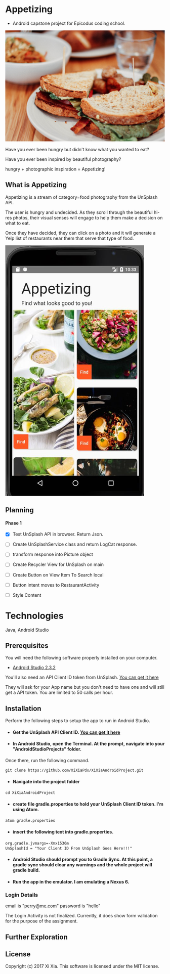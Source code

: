 # Appetizing
- Android capstone project for Epicodus coding school.

![UnSplash Food photography](./readMeRes/sandwich.jpg)

Have you ever been hungry but didn't know what you wanted to eat?

Have you ever been inspired by beautiful photography?

hungry + photographic inspiration =  Appetizing!

## What is Appetizing

Appetizing is a stream of category=food photography from the UnSplash API.  

The user is hungry and undecided. As they scroll through the beautiful hi-res photos, their visual senses will engage to help them make a decision on what to eat.

Once they have decided, they can click on a photo and it will generate a Yelp list of restaurants near them that serve that type of food.

![Appetizing Screen Shot](./readMeRes/AppetizingScreenShot.jpg)

## Planning

#### Phase 1

- [x] Test UnSplash API in browser. Return Json.
- [ ] Create UnSplashService class and return LogCat response.
- [ ] transform response into Picture object
- [ ] Create Recycler View for UnSplash on main
- [ ] Create Button on View Item To Search local
- [ ] Button intent moves to RestaurantActivity
- [ ] Style Content




# Technologies

Java, Android Studio

## Prerequisites

You will need the following software properly installed on your computer.

* [Android Studio 2.3.2](https://developer.android.com/studio/index.html)

You'll also need an API Client ID token from UnSplash. [You can get it here](https://unsplash.com/login)

They will ask for your App name but you don't need to have one and will still get a API token. You are limited to 50 calls per hour.


## Installation

Perform the following steps to setup the app to run in Android Studio.

* #### Get the UnSplash API Client ID. [You can get it here](https://unsplash.com/login)

* #### In Android Studio, open the Terminal. At the prompt, navigate into your "AndroidStudioProjects" folder.



Once there, run the following command.
```
git clone https://github.com/XiXiaPdx/XiXiaAndroidProject.git
```
*  #### Navigate into the project folder
```
cd XiXiaAndroidProject
```
*  #### create file gradle.properties to hold your UnSplash Client ID token. I'm using Atom.
```
atom gradle.properties
```
* #### insert the following text into gradle.properties.

```
org.gradle.jvmargs=-Xmx1536m
UnSplashId = "Your Client ID From UnSplash Goes Here!!!"

```
* #### Android Studio should prompt you to Gradle Sync.  At this point, a gradle sync should clear any warnings and the whole project will gradle build.

* #### Run the app in the emulator. I am emulating a Nexus 6.

### Login Details

email is "perry@me.com"
password is "hello"

The Login Activity is not finalized. Currently, it does show form validation for the purpose of the assignment.


## Further Exploration



## License

Copyright (c) 2017 Xi Xia. This software is licensed under the MIT license.
